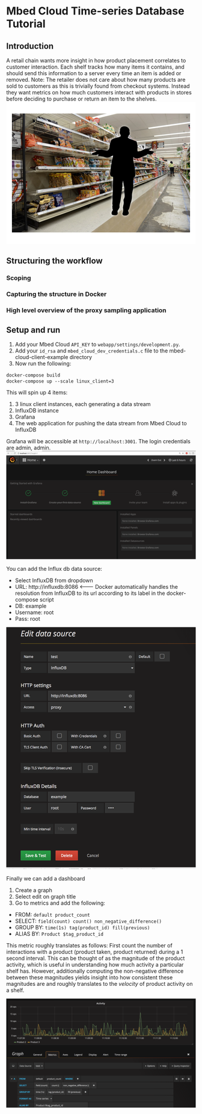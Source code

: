 # Mbed Cloud Time-series Database Tutorial

## Introduction
A retail chain wants more insight in how product placement correlates to customer interaction. 
Each shelf tracks how many items it contains, and should send this information to a server every time an item is added or removed.
Note: The retailer does not care about how many products are sold to customers as this is trivially found from checkout systems. 
Instead they want metrics on how much customers interact with products in stores before deciding to purchase or return an item to the shelves.
![Shopping](https://github.com/ARMmbed/mbed-cloud-tutorial-python-influxdb/blob/cola/docs/images/shopping.png)

## Structuring the workflow

### Scoping

### Capturing the structure in Docker

### High level overview of the proxy sampling application

## Setup and run

1. Add your Mbed Cloud `API_KEY` to `webapp/settings/development.py`.
1. Add your `id_rsa` and `mbed_cloud_dev_credentials.c` file to the mbed-cloud-client-example directory
1. Now run the following:

```
docker-compose build
docker-compose up --scale linux_client=3
```

This will spin up 4 items:

1. 3 linux client instances, each generating a data stream
1. InfluxDB instance
1. Grafana
1. The web application for pushing the data stream from Mbed Cloud to InfluxDB


Grafana will be accessible at `http://localhost:3001`. The login credentials are admin, admin.
![Grafana landing page](https://github.com/ARMmbed/mbed-cloud-tutorial-python-influxdb/blob/master/docs/images/grafana-login.png)

You can add the Influx db data source:
* Select InfluxDB from dropdown
* URL: http://influxdb:8086 <--- Docker automatically handles the resolution from InfluxDB to its url according to its label in the docker-compose script
* DB: example
* Username: root
* Pass: root

![Grafana Dash](https://github.com/ARMmbed/mbed-cloud-tutorial-python-influxdb/blob/master/docs/images/grafana-data-source.png)

Finally we can add a dashboard

1. Create a graph
1. Select edit on graph title
1. Go to metrics and add the following:
  - FROM: `default product_count`
  - SELECT: `field(count) count() non_negative_difference()`
  - GROUP BY: `time(1s) tag(product_id) fill(previous)`
  - ALIAS BY: `Product $tag_product_id`

This metric roughly translates as follows: First count the number of interactions with a product (product taken, product returned) during a 1 second interval. This can be thought of as the magnitude of the product activity, which is useful in understanding how much activity a particular shelf has. However, additionally computing the non-negative difference between these magnitudes yields insight into how consistent these magnitudes are and roughly translates to the *velocity* of product activity on a shelf. 

![Grafana Dash](https://github.com/ARMmbed/mbed-cloud-tutorial-python-influxdb/blob/cola/docs/images/grafana-cola.png)
